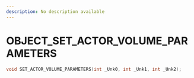 ```yaml
---
description: No description available 
---
```


# OBJECT\_SET_ACTOR_VOLUME_PARAMETERS

```cpp
void SET_ACTOR_VOLUME_PARAMETERS(int _Unk0, int _Unk1, int _Unk2);
```
